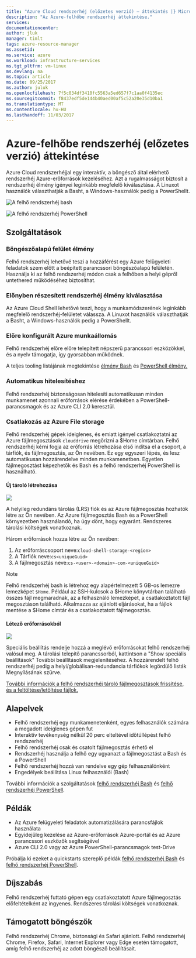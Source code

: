 ```yaml
---
title: "Azure Cloud rendszerhéj (előzetes verzió) – áttekintés |} Microsoft Docs"
description: "Az Azure-felhőbe rendszerhéj áttekintése."
services: 
documentationcenter: 
author: jluk
manager: timlt
tags: azure-resource-manager
ms.assetid: 
ms.service: azure
ms.workload: infrastructure-services
ms.tgt_pltfrm: vm-linux
ms.devlang: na
ms.topic: article
ms.date: 09/25/2017
ms.author: juluk
ms.openlocfilehash: 7f5c034df3410fc5563a5ed657f7c1aa0f4135ec
ms.sourcegitcommit: f8437edf5de144b40aed00af5c52a20e35d10ba1
ms.translationtype: MT
ms.contentlocale: hu-HU
ms.lasthandoff: 11/03/2017
---
```

# <a name="overview-of-azure-cloud-shell-preview"></a>Azure-felhőbe rendszerhéj (előzetes verzió) áttekintése
Azure Cloud rendszerhéjjal egy interaktív, a böngésző által elérhető rendszerhéj Azure-erőforrások kezeléséhez.
Azt a rugalmasságot biztosít a rendszerhéj élmény igényei leginkább megfelelő kiválasztása.
A Linuxot használók választhatják a Basht, a Windows-használók pedig a PowerShellt.

![A felhő rendszerhéj bash](media/overview/overview-bash-pic.png)

![A felhő rendszerhéj PowerShell](media/overview/overview-ps-pic.png)

## <a name="features"></a>Szolgáltatások
### <a name="browser-based-shell-experience"></a>Böngészőalapú felület élmény
Felhő rendszerhéj lehetővé teszi a hozzáférést egy Azure felügyeleti feladatok szem előtt a beépített parancssori böngészőalapú felületén.
Használja ki az felhő rendszerhéj módon csak a felhőben a helyi gépről untethered működéséhez biztosíthat.

### <a name="choice-of-preferred-shell-experience"></a>Előnyben részesített rendszerhéj élmény kiválasztása
Az Azure Cloud Shell lehetővé teszi, hogy a munkamódszerének leginkább megfelelő rendszerhéj-felületet válassza.
A Linuxot használók választhatják a Basht, a Windows-használók pedig a PowerShellt.

### <a name="pre-configured-azure-workstation"></a>Előre konfigurált Azure munkaállomás
Felhő rendszerhéj előre előre telepített népszerű parancssori eszközökkel, és a nyelv támogatja, így gyorsabban működnek.

A teljes tooling listájának megtekintése [élmény Bash](features.md#tools) és [PowerShell élmény.](features-powershell.md#tools)

### <a name="automatic-authentication"></a>Automatikus hitelesítéshez
Felhő rendszerhéj biztonságosan hitelesíti automatikusan minden munkamenet azonnali erőforrások elérése érdekében a PowerShell-parancsmagok és az Azure CLI 2.0 keresztül.

### <a name="connect-your-azure-file-storage"></a>Csatlakozás az Azure File storage
Felhő rendszerhéj gépek ideiglenes, és emiatt igényel csatlakoztatni az Azure fájlmegosztások `clouddrive` megőrizni a $Home címtárban.
Felhő rendszerhéj kérni fogja az erőforrás létrehozása első indítsa el a csoport, a tárfiók, és fájlmegosztás, az Ön nevében. Ez egy egyszeri lépés, és lesz automatikusan hozzárendelve minden munkamenetben. Egyetlen fájlmegosztást képezhetők és Bash és a felhő rendszerhéj PowerShell is használható.

#### <a name="create-new-storage"></a>Új tároló létrehozása
![](media/overview/basic-storage.png)

A helyileg redundáns tárolás (LRS) fiók és az Azure fájlmegosztás hozhatók létre az Ön nevében. Az Azure fájlmegosztás Bash és a PowerShell környezetben használandó, ha úgy dönt, hogy egyaránt. Rendszeres tárolási költségek vonatkoznak.

Három erőforrások hozza létre az Ön nevében:
1. Az erőforráscsoport neve:`cloud-shell-storage-<region>`
2. A Tárfiók neve:`cs<uniqueGuid>`
3. A fájlmegosztás neve:`cs-<user>-<domain>-com-<uniqueGuid>`

> [!Note]
> Felhő rendszerhéj bash is létrehoz egy alapértelmezett 5 GB-os lemezre lemezképet `$Home`. Például az SSH-kulcsok a $Home könyvtárban található összes fájl megmaradnak, az a felhasználó lemezképet, a csatlakoztatott fájl megosztáson található. Alkalmazza az ajánlott eljárásokat, ha a fájlok mentése a $Home címtár és a csatlakoztatott fájlmegosztás.

#### <a name="use-existing-resources"></a>Létező erőforrásokból
![](media/overview/advanced-storage.png)

Speciális beállítás rendelje hozzá a meglévő erőforrásokat felhő rendszerhéj valósul meg.
A tárolási telepítő parancssorból, kattintson a "Show speciális beállítások" További beállítások megjelenítéséhez.
A hozzárendelt felhő rendszerhéj pedig a helyi/globálisan-redundancia tárfiókok legördülő listák Megnyílásának szűrve.

[További információk a felhő rendszerhéj tároló fájlmegosztások frissítése, és a feltöltése/letöltése fájlok.](persisting-shell-storage.md)

## <a name="concepts"></a>Alapelvek
* Felhő rendszerhéj egy munkamenetenként, egyes felhasználók számára a megadott ideiglenes gépen fut
* Interaktív tevékenység nélkül 20 perc elteltével időtúllépést felhő rendszerhéj
* Felhő rendszerhéj csak és csatolt fájlmegosztás érhető el
* Rendszerhéj használja a felhő egy ugyanazt a fájlmegosztást a Bash és a PowerShell
* Felhő rendszerhéj hozzá van rendelve egy gép felhasználónként
* Engedélyek beállítása Linux felhasználói (Bash)

További információk a szolgáltatások [felhő rendszerhéj Bash](features.md) és [felhő rendszerhéj PowerShell](features-powershell.md).

## <a name="examples"></a>Példák
* Az Azure felügyeleti feladatok automatizálására parancsfájlok használata
* Egyidejűleg kezelése az Azure-erőforrások Azure-portál és az Azure parancssori eszközök segítségével
* Azure CLI 2.0 vagy az Azure PowerShell-parancsmagok test-Drive

Próbálja ki ezeket a quickstarts szereplő példák [felhő rendszerhéj Bash](quickstart.md) és [felhő rendszerhéj PowerShell](quickstart-powershell.md).

## <a name="pricing"></a>Díjszabás
Felhő rendszerhéj futtató gépen egy csatlakoztatott Azure fájlmegosztás előfeltételként az ingyenes. Rendszeres tárolási költségek vonatkoznak.

## <a name="supported-browsers"></a>Támogatott böngészők
Felhő rendszerhéj Chrome, biztonsági és Safari ajánlott.
Felhő rendszerhéj Chrome, Firefox, Safari, Internet Explorer vagy Edge esetén támogatott, amíg felhő rendszerhéj az adott böngésző beállításait.
